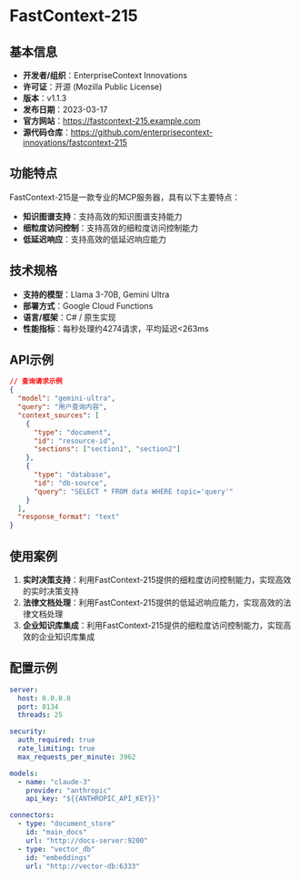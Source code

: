 # FastContext-215

## 基本信息

- **开发者/组织**：EnterpriseContext Innovations
- **许可证**：开源 (Mozilla Public License)
- **版本**：v1.1.3
- **发布日期**：2023-03-17
- **官方网站**：https://fastcontext-215.example.com
- **源代码仓库**：https://github.com/enterprisecontext-innovations/fastcontext-215

## 功能特点

FastContext-215是一款专业的MCP服务器，具有以下主要特点：

- **知识图谱支持**：支持高效的知识图谱支持能力
- **细粒度访问控制**：支持高效的细粒度访问控制能力
- **低延迟响应**：支持高效的低延迟响应能力


## 技术规格

- **支持的模型**：Llama 3-70B, Gemini Ultra
- **部署方式**：Google Cloud Functions
- **语言/框架**：C# / 原生实现
- **性能指标**：每秒处理约4274请求，平均延迟<263ms

## API示例

```json
// 查询请求示例
{
  "model": "gemini-ultra",
  "query": "用户查询内容",
  "context_sources": [
    {
      "type": "document",
      "id": "resource-id",
      "sections": ["section1", "section2"]
    },
    {
      "type": "database",
      "id": "db-source",
      "query": "SELECT * FROM data WHERE topic='query'"
    }
  ],
  "response_format": "text"
}
```

## 使用案例

1. **实时决策支持**：利用FastContext-215提供的细粒度访问控制能力，实现高效的实时决策支持
2. **法律文档处理**：利用FastContext-215提供的低延迟响应能力，实现高效的法律文档处理
3. **企业知识库集成**：利用FastContext-215提供的细粒度访问控制能力，实现高效的企业知识库集成


## 配置示例

```yaml
server:
  host: 0.0.0.0
  port: 8134
  threads: 25

security:
  auth_required: true
  rate_limiting: true
  max_requests_per_minute: 3962

models:
  - name: "claude-3"
    provider: "anthropic"
    api_key: "${{ANTHROPIC_API_KEY}}"

connectors:
  - type: "document_store"
    id: "main_docs"
    url: "http://docs-server:9200"
  - type: "vector_db"
    id: "embeddings"
    url: "http://vector-db:6333"
```